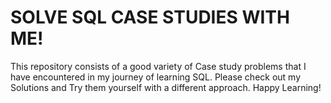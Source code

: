 # SOLVE SQL CASE STUDIES WITH ME!
This repository consists of a good variety of Case study problems that I have encountered in my journey of learning SQL.
Please check out my Solutions and Try them yourself with a different approach.
Happy Learning!
